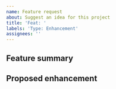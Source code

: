 ```yaml
---
name: Feature request
about: Suggest an idea for this project
title: 'Feat: '
labels: 'Type: Enhancement'
assignees: ''
---
```


<!-- Thank you for contributing your idea 🎉 -->

## Feature summary

<!-- Please provide a concise summary of the feature request -->
<!-- (If appropriate include relevant bugs, technical details, downstream impacts, etc) -->

## Proposed enhancement

<!-- Please describe the solution you'd like to see as well as possible alternatives -->
